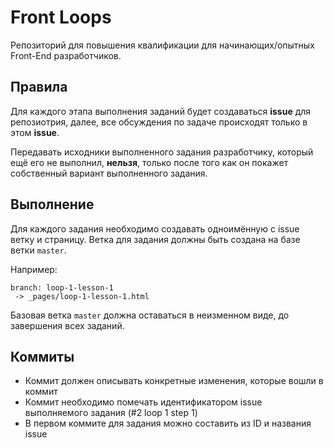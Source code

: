 # Front Loops

Репозиторий для повышения квалификации для начинающих/опытных Front-End
разработчиков.

## Правила

Для каждого этапа выполнения заданий будет создаваться **issue** для
репозиотрия, далее, все обсуждения по задаче происходят только в
этом **issue**.

Передавать исходники выполненного задания разработчику, который ещё его
не выполнил, **нельзя**, только после того как он покажет собственный
вариант выполненного задания.

## Выполнение

Для каждого задания необходимо создавать одноимённую с issue ветку и
страницу. Ветка для задания должны быть создана на базе ветки
`master`.

Например:

    branch: loop-1-lesson-1
     -> _pages/loop-1-lesson-1.html

Базовая ветка `master` должна оставаться в неизменном виде, до
завершения всех заданий.

## Коммиты

- Коммит должен описывать конкретные изменения, которые вошли в коммит
- Коммит необходимо помечать идентификатором issue выполняемого задания (#2 loop 1 step 1)
- В первом коммите для задания можно составить из ID и названия issue

